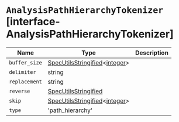 # `AnalysisPathHierarchyTokenizer` [interface-AnalysisPathHierarchyTokenizer]

| Name | Type | Description |
| - | - | - |
| `buffer_size` | [SpecUtilsStringified](./SpecUtilsStringified.md)<[integer](./integer.md)> | &nbsp; |
| `delimiter` | string | &nbsp; |
| `replacement` | string | &nbsp; |
| `reverse` | [SpecUtilsStringified](./SpecUtilsStringified.md)<boolean> | &nbsp; |
| `skip` | [SpecUtilsStringified](./SpecUtilsStringified.md)<[integer](./integer.md)> | &nbsp; |
| `type` | 'path_hierarchy' | &nbsp; |
